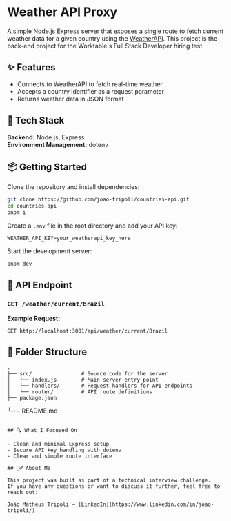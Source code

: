 # Weather API Proxy

A simple Node.js Express server that exposes a single route to fetch current weather data for a given country using the [WeatherAPI](https://www.weatherapi.com/). This project is the back-end project for the Worktable's Full Stack Developer hiring test.

## ✨ Features

- Connects to WeatherAPI to fetch real-time weather
- Accepts a country identifier as a request parameter
- Returns weather data in JSON format

## 🚀 Tech Stack

**Backend:** Node.js, Express  
**Environment Management:** dotenv

## 📦 Getting Started

Clone the repository and install dependencies:

```bash
git clone https://github.com/joao-tripoli/countries-api.git
cd countries-api
pnpm i
```

Create a `.env` file in the root directory and add your API key:

```env
WEATHER_API_KEY=your_weatherapi_key_here
```

Start the development server:

```bash
pnpm dev
```

## 📡 API Endpoint

### `GET /weather/current/Brazil`

**Example Request:**

```
GET http://localhost:3001/api/weather/current/Brazil
```

## 📁 Folder Structure

```
.
├── src/                # Source code for the server
│   └── index.js        # Main server entry point
│   └── handlers/       # Request handlers for API endpoints
│   └── router/         # API route definitions
├── package.json
```

└── README.md

```

## 🔍 What I Focused On

- Clean and minimal Express setup
- Secure API key handling with dotenv
- Clear and simple route interface

## 🙋‍♂️ About Me

This project was built as part of a technical interview challenge.
If you have any questions or want to discuss it further, feel free to reach out:

João Matheus Tripoli – [LinkedIn](https://www.linkedin.com/in/joao-tripoli/)
```
